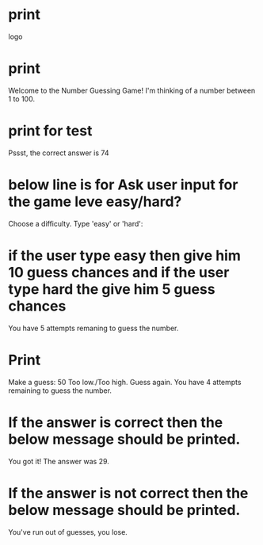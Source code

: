 # print
logo

# print
Welcome to the Number Guessing Game!
I'm thinking of a number between 1 to 100.

# print for test
Pssst, the correct answer is 74

# below line is for Ask user input for the game leve easy/hard?
Choose a difficulty. Type 'easy' or 'hard': 

# if the user type easy then give him 10 guess chances and if the user type hard the give him 5 guess chances
You have 5 attempts remaning to guess the number.

# Print
Make a guess: 50
Too low./Too high.
Guess again.
You have 4 attempts remaining to guess the number.

# If the answer is correct then the below message should be printed.
You got it! The answer was 29.

# If the answer is not correct then the below message should be printed.
You've run out of guesses, you lose.

# ##########################################################
# ##########################################################
# ##########################################################
